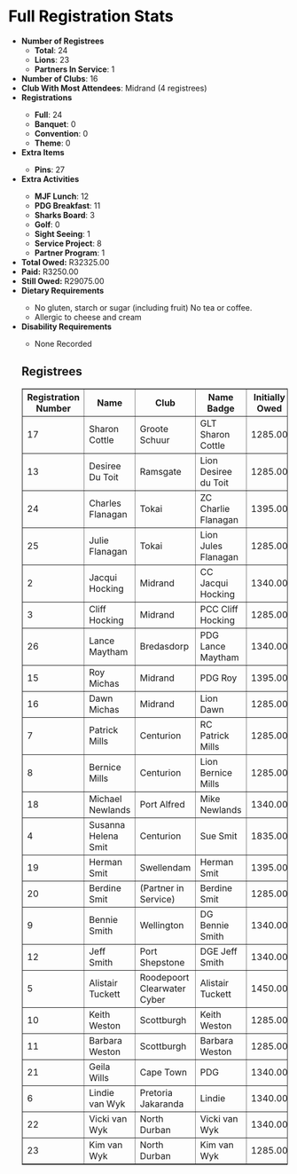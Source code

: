 <html>
<head>
<script type="text/javascript" src="https://ajax.googleapis.com/ajax/libs/jquery/3.4.1/jquery.min.js"></script>
<script type="text/javascript" src="https://cdnjs.com/libraries/jquery.tablesorter"></script>
<script type="text/javascript">
    $(function() {
        $(".registreeTable").tablesorter();
    });
</script>
</head>
<body>
<h1 style="color: #000000;">Full Registration Stats</h1>

<ul>
<li><strong>Number of Registrees</strong><ul>
<li><strong>Total</strong>: 24</li><li><strong>Lions</strong>: 23</li><li><strong>Partners In Service</strong>: 1</li></ul><li><strong>Number of Clubs</strong>: 16</li>
<li><strong>Club With Most Attendees</strong>: Midrand (4 registrees)
<li><strong>Registrations</strong></li><ul><li><strong>Full</strong>: 24
<li><strong>Banquet</strong>: 0
<li><strong>Convention</strong>: 0
<li><strong>Theme</strong>: 0
</ul><li><strong>Extra Items</strong></li><ul><li><strong>Pins</strong>: 27
</ul><li><strong>Extra Activities</strong></li><ul><li><strong>MJF Lunch</strong>: 12
<li><strong>PDG Breakfast</strong>: 11
<li><strong>Sharks Board</strong>: 3
<li><strong>Golf</strong>: 0
<li><strong>Sight Seeing</strong>: 1
<li><strong>Service Project</strong>: 8
<li><strong>Partner Program</strong>: 1
</ul><li><strong>Total Owed:</strong> R32325.00</li><li><strong>Paid:</strong> R3250.00</li><li><strong>Still Owed:</strong> R29075.00</li><li><strong>Dietary Requirements</strong></li><ul><li>No gluten, starch or sugar (including fruit) No tea or coffee.</li>
<li>Allergic to cheese and cream</li>
</ul><li><strong>Disability Requirements</strong></li><ul><li>None Recorded</li>
</ul><h2>Registrees</h2>
<table id="registreeTable" class="tablesorter" border="1" padding=1>
    <thead>
        <tr>
            <th>
                Registration Number
            </th> 
            <th>
                Name
            </th> 
            <th>
                Club
            </th>
            <th>
                Name Badge
            </th>
            <th>
                Initially Owed
            </th>
            <th>
                Paid
            </th>
            <th>
                Still Owed
            </th>
        </tr>
    </thead>
    <tbody>
<tr><td>17</td><td>Sharon Cottle</td><td>Groote Schuur</td><td>GLT Sharon Cottle </td><td>1285.00</td><td>0.00</td><td>1285.00</td></tr><tr><td>13</td><td>Desiree Du Toit</td><td>Ramsgate</td><td>Lion Desiree du Toit </td><td>1285.00</td><td>0.00</td><td>1285.00</td></tr><tr><td>24</td><td>Charles Flanagan</td><td>Tokai</td><td>ZC Charlie Flanagan</td><td>1395.00</td><td>0.00</td><td>1395.00</td></tr><tr><td>25</td><td>Julie Flanagan</td><td>Tokai</td><td>Lion Jules Flanagan</td><td>1285.00</td><td>0.00</td><td>1285.00</td></tr><tr><td>2</td><td>Jacqui Hocking</td><td>Midrand</td><td>CC Jacqui Hocking</td><td>1340.00</td><td>300.00</td><td>1040.00</td></tr><tr><td>3</td><td>Cliff Hocking</td><td>Midrand</td><td>PCC Cliff Hocking</td><td>1285.00</td><td>300.00</td><td>985.00</td></tr><tr><td>26</td><td>Lance Maytham</td><td>Bredasdorp</td><td>PDG Lance Maytham</td><td>1340.00</td><td>0.00</td><td>1340.00</td></tr><tr><td>15</td><td>Roy Michas</td><td>Midrand</td><td>PDG Roy</td><td>1395.00</td><td>0.00</td><td>1395.00</td></tr><tr><td>16</td><td>Dawn Michas</td><td>Midrand</td><td>Lion Dawn</td><td>1285.00</td><td>0.00</td><td>1285.00</td></tr><tr><td>7</td><td>Patrick Mills</td><td>Centurion</td><td>RC Patrick Mills</td><td>1285.00</td><td>300.00</td><td>985.00</td></tr><tr><td>8</td><td>Bernice Mills</td><td>Centurion</td><td>Lion Bernice Mills</td><td>1285.00</td><td>300.00</td><td>985.00</td></tr><tr><td>18</td><td>Michael Newlands</td><td>Port Alfred</td><td>Mike Newlands</td><td>1340.00</td><td>0.00</td><td>1340.00</td></tr><tr><td>4</td><td>Susanna Helena Smit</td><td>Centurion</td><td>Sue Smit</td><td>1835.00</td><td>0.00</td><td>1835.00</td></tr><tr><td>19</td><td>Herman Smit</td><td>Swellendam</td><td>Herman Smit</td><td>1395.00</td><td>0.00</td><td>1395.00</td></tr><tr><td>20</td><td>Berdine Smit</td><td>(Partner in Service)</td><td>Berdine Smit</td><td>1285.00</td><td>0.00</td><td>1285.00</td></tr><tr><td>9</td><td>Bennie Smith</td><td>Wellington</td><td>DG Bennie Smith</td><td>1340.00</td><td>0.00</td><td>1340.00</td></tr><tr><td>12</td><td>Jeff Smith</td><td>Port Shepstone</td><td>DGE Jeff Smith</td><td>1340.00</td><td>0.00</td><td>1340.00</td></tr><tr><td>5</td><td>Alistair Tuckett</td><td>Roodepoort Clearwater Cyber</td><td>Alistair Tuckett</td><td>1450.00</td><td>1450.00</td><td>0.00</td></tr><tr><td>10</td><td>Keith Weston</td><td>Scottburgh</td><td>Keith Weston</td><td>1285.00</td><td>300.00</td><td>985.00</td></tr><tr><td>11</td><td>Barbara Weston</td><td>Scottburgh</td><td>Barbara Weston</td><td>1285.00</td><td>300.00</td><td>985.00</td></tr><tr><td>21</td><td>Geila Wills</td><td>Cape Town</td><td>PDG </td><td>1340.00</td><td>0.00</td><td>1340.00</td></tr><tr><td>6</td><td>Lindie van Wyk</td><td>Pretoria Jakaranda</td><td>Lindie</td><td>1340.00</td><td>0.00</td><td>1340.00</td></tr><tr><td>22</td><td>Vicki van Wyk</td><td>North Durban</td><td>Vicki van Wyk</td><td>1340.00</td><td>0.00</td><td>1340.00</td></tr><tr><td>23</td><td>Kim van Wyk</td><td>North Durban</td><td>Kim van Wyk</td><td>1285.00</td><td>0.00</td><td>1285.00</td></tr>    </tbody>
</table>
</body>
</html>
